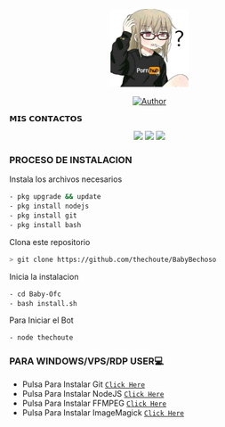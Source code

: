 <p align="center">
<img src="./media/pornhub.jpg" width="140" height="140"/>
</p>
<p align="center">

<p align="center">
 
 
 <p align="center">

</p>
<p align="center">

<p align="center">
<a href="https://github.com/thechoute/"><img title="Author" src="https://img.shields.io/badge/Author-mhankbarbar-red.svg?style=for-the-badge&logo=github"></a>
</p>
</p>
 
 
𝗠𝗜𝗦 𝗖𝗢𝗡𝗧𝗔𝗖𝗧𝗢𝗦
<p align="center">
<a href="http://wa.me/18299897014" target="blank"><img src="https://img.shields.io/badge/Whatsapp-30302f?style=flat&logo=whatsapp" /></a>
<a href="http://www.instagram.com/the_choute_" target="blank"><img src="https://img.shields.io/badge/Instagram-30302f?style=flat&logo=instagram" /></a>
<a href="https://www.youtube.com/channel/UC-HPutaDGeTPjrCId0bXQgg" target="blank"><img src="https://img.shields.io/badge/Youtube-30302f?style=flat&logo=youtube" /></a>
<p align="center">
</p>

### PROCESO DE INSTALACION
Instala los archivos necesarios
```bash
- pkg upgrade && update
- pkg install nodejs
- pkg install git
- pkg install bash
```

Clona este repositorio
 ```bash
> git clone https://github.com/thechoute/BabyBechoso
```

Inicia la instalacion
```bash
- cd Baby-Ofc
- bash install.sh
```

Para Iniciar el Bot
 ```bash
- node thechoute
```
### PARA WINDOWS/VPS/RDP USER💻

- Pulsa Para Instalar Git [`Click Here`](https://git-scm.com/downloads) <br>
- Pulsa Para Instalar NodeJS [`Click Here`](https://nodejs.org/en/download) <br>
- Pulsa Para Instalar FFMPEG [`Click Here`](https://ffmpeg.org/download.html) 
- Pulsa Para Instalar ImageMagick [`Click Here`](https://imagemagick.org/script/download.php)
